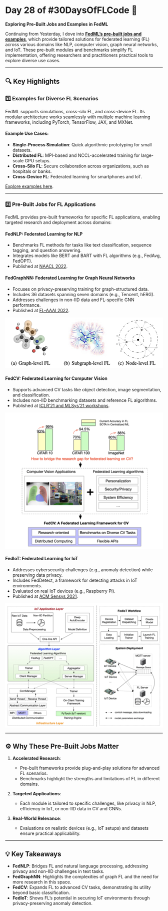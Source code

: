 # **Day 28 of #30DaysOfFLCode** 🚀  
**Exploring Pre-Built Jobs and Examples in FedML**

Continuing from Yesterday, I dove into [**FedML’s pre-built jobs and examples**](https://docs.tensoropera.ai/federate/examples), which provide tailored solutions for federated learning (FL) across various domains like NLP, computer vision, graph neural networks, and IoT. These pre-built modules and benchmarks simplify FL implementation, offering researchers and practitioners practical tools to explore diverse use cases.

---

## **🔍 Key Highlights**

### **1️⃣ Examples for Diverse FL Scenarios**  
FedML supports simulations, cross-silo FL, and cross-device FL. Its modular architecture works seamlessly with multiple machine learning frameworks, including PyTorch, TensorFlow, JAX, and MXNet.

#### **Example Use Cases**:  
- **Single-Process Simulation**: Quick algorithmic prototyping for small datasets.  
- **Distributed FL**: MPI-based and NCCL-accelerated training for large-scale GPU setups.  
- **Cross-Silo FL**: Secure collaboration across organizations, such as hospitals or banks.  
- **Cross-Device FL**: Federated learning for smartphones and IoT.

[Explore examples here](https://github.com/FedML-AI/FedML/blob/master/python/examples/README.md).

---

### **2️⃣ Pre-Built Jobs for FL Applications**  

FedML provides pre-built frameworks for specific FL applications, enabling targeted research and deployment across domains:

#### **FedNLP**: Federated Learning for NLP  
- Benchmarks FL methods for tasks like text classification, sequence tagging, and question answering.  
- Integrates models like BERT and BART with FL algorithms (e.g., FedAvg, FedOPT).  
- Published at [NAACL 2022](https://arxiv.org/pdf/2104.08815.pdf).

#### **FedGraphNN**: Federated Learning for Graph Neural Networks  
- Focuses on privacy-preserving training for graph-structured data.  
- Includes 36 datasets spanning seven domains (e.g., Tencent, hERG).  
- Addresses challenges in non-IID data and FL-specific GNN performance.  
- Published at [FL-AAAI 2022](https://arxiv.org/pdf/2104.07145.pdf).

<p align="center">
  <img src="../../assets/day28_1.png" alt="Federated Learning Diagram" width="600">
</p> 


#### **FedCV**: Federated Learning for Computer Vision  
- Supports advanced CV tasks like object detection, image segmentation, and classification.  
- Includes non-IID benchmarking datasets and reference FL algorithms.  
- Published at [ICLR’21 and MLSys’21 workshops](https://arxiv.org/pdf/2111.11066.pdf).

<p align="center">
  <img src="../../assets/day28_2.png" alt="Federated Learning Diagram" width="600">
</p> 


#### **FedIoT**: Federated Learning for IoT  
- Addresses cybersecurity challenges (e.g., anomaly detection) while preserving data privacy.  
- Includes FedDetect, a framework for detecting attacks in IoT environments.  
- Evaluated on real IoT devices (e.g., Raspberry Pi).  
- Published at [ACM Sensys 2021](https://arxiv.org/pdf/2106.07976.pdf).

<p align="center">
  <img src="../../assets/day28_3.png" alt="Federated Learning Diagram" width="600">
</p> 

---

## **⚙️ Why These Pre-Built Jobs Matter**

1. **Accelerated Research**:  
   - Pre-built frameworks provide plug-and-play solutions for advanced FL scenarios.  
   - Benchmarks highlight the strengths and limitations of FL in different domains.  

2. **Targeted Applications**:  
   - Each module is tailored to specific challenges, like privacy in NLP, efficiency in IoT, or non-IID data in CV and GNNs.  

3. **Real-World Relevance**:  
   - Evaluations on realistic devices (e.g., IoT setups) and datasets ensure practical applicability.  

---

## **💡 Key Takeaways**

- **FedNLP**: Bridges FL and natural language processing, addressing privacy and non-IID challenges in text tasks.  
- **FedGraphNN**: Highlights the complexities of graph FL and the need for more research in this space.  
- **FedCV**: Expands FL to advanced CV tasks, demonstrating its utility beyond basic classification.  
- **FedIoT**: Shows FL’s potential in securing IoT environments through privacy-preserving anomaly detection.
